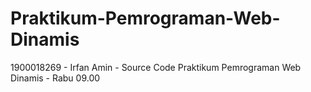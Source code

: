 # Praktikum-Pemrograman-Web-Dinamis
1900018269 - Irfan Amin - Source Code Praktikum Pemrograman Web Dinamis - Rabu 09.00
